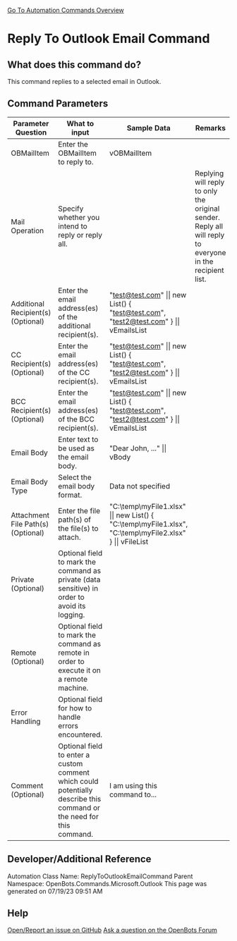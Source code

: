 <!--TITLE: Reply To Outlook Email Command -->
<!-- SUBTITLE: a command in the Microsoft Commands\Outlook group. -->
[Go To Automation Commands Overview](/automation-commands)


# Reply To Outlook Email Command


## What does this command do?
This command replies to a selected email in Outlook.


## Command Parameters
| Parameter Question   	| What to input  	|  Sample Data 	| Remarks  	|
| ---                    | ---               | ---           | ---       |
|OBMailItem|Enter the OBMailItem to reply to.|vOBMailItem||
|Mail Operation|Specify whether you intend to reply or reply all.||Replying will reply to only the original sender. Reply all will reply to everyone in the recipient list.|
|Additional Recipient(s) (Optional)|Enter the email address(es) of the additional recipient(s).|"test@test.com" \|\| new List<string>() { "test@test.com", "test2@test.com" } \|\| vEmailsList||
|CC Recipient(s) (Optional)|Enter the email address(es) of the CC recipient(s).|"test@test.com" \|\| new List<string>() { "test@test.com", "test2@test.com" } \|\| vEmailsList||
|BCC Recipient(s) (Optional)|Enter the email address(es) of the BCC recipient(s).|"test@test.com" \|\| new List<string>() { "test@test.com", "test2@test.com" } \|\| vEmailsList||
|Email Body|Enter text to be used as the email body.|"Dear John, ..." \|\| vBody||
|Email Body Type|Select the email body format.|Data not specified||
|Attachment File Path(s) (Optional)|Enter the file path(s) of the file(s) to attach.|"C:\temp\myFile1.xlsx" \|\| new List<string>() { "C:\temp\myFile1.xlsx", "C:\temp\myFile2.xlsx" } \|\| vFileList||
|Private (Optional)|Optional field to mark the command as private (data sensitive) in order to avoid its logging.|||
|Remote (Optional)|Optional field to mark the command as remote in order to execute it on a remote machine.|||
|Error Handling|Optional field for how to handle errors encountered.|||
|Comment (Optional)|Optional field to enter a custom comment which could potentially describe this command or the need for this command.|I am using this command to...||


## Developer/Additional Reference
Automation Class Name: ReplyToOutlookEmailCommand
Parent Namespace: OpenBots.Commands.Microsoft.Outlook
This page was generated on 07/19/23 09:51 AM


## Help
[Open/Report an issue on GitHub](https://github.com/OpenBotsAI/OpenBots.Studio/issues/new)
[Ask a question on the OpenBots Forum](https://openbots.ai/forums/)
